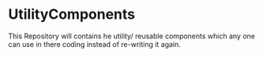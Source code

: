 # UtilityComponents
This Repository will contains he utility/ reusable components which any one can use in there coding instead of re-writing it again.
